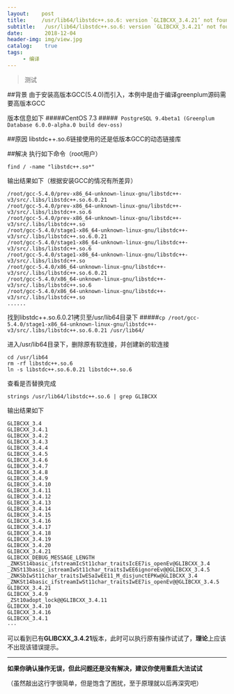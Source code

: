 ```yaml
---
layout:    post
title:     /usr/lib64/libstdc++.so.6: version `GLIBCXX_3.4.21’ not found   
subtitle:   /usr/lib64/libstdc++.so.6: version `GLIBCXX_3.4.21’ not found   
date:       2018-12-04
header-img: img/view.jpg
catalog:    true
tags:
     - 编译
---
```


> 测试

##背景
由于安装高版本GCC(5.4.0)而引入，本例中是由于编译greenplum源码需要高版本GCC
    
版本信息如下
#####CentOS 7.3
#####` PostgreSQL 9.4beta1 (Greenplum Database 6.0.0-alpha.0 build dev-oss)`

##原因
libstdc++.so.6链接使用的还是低版本GCC的动态链接库

##解决
执行如下命令（root用户）
    
`find / -name "libstdc++.so*"`
    
输出结果如下（根据安装GCC的情况有所差异）

    /root/gcc-5.4.0/prev-x86_64-unknown-linux-gnu/libstdc++-v3/src/.libs/libstdc++.so.6.0.21
    /root/gcc-5.4.0/prev-x86_64-unknown-linux-gnu/libstdc++-v3/src/.libs/libstdc++.so.6
    /root/gcc-5.4.0/prev-x86_64-unknown-linux-gnu/libstdc++-v3/src/.libs/libstdc++.so
    /root/gcc-5.4.0/stage1-x86_64-unknown-linux-gnu/libstdc++-v3/src/.libs/libstdc++.so.6.0.21
    /root/gcc-5.4.0/stage1-x86_64-unknown-linux-gnu/libstdc++-v3/src/.libs/libstdc++.so.6
    /root/gcc-5.4.0/stage1-x86_64-unknown-linux-gnu/libstdc++-v3/src/.libs/libstdc++.so
    /root/gcc-5.4.0/x86_64-unknown-linux-gnu/libstdc++-v3/src/.libs/libstdc++.so.6.0.21
    /root/gcc-5.4.0/x86_64-unknown-linux-gnu/libstdc++-v3/src/.libs/libstdc++.so.6
    /root/gcc-5.4.0/x86_64-unknown-linux-gnu/libstdc++-v3/src/.libs/libstdc++.so
    ...... 

找到libstdc++.so.6.0.21拷贝至/usr/lib64目录下
#####`cp /root/gcc-5.4.0/stage1-x86_64-unknown-linux-gnu/libstdc++-v3/src/.libs/libstdc++.so.6.0.21 /usr/lib64/`

进入/usr/lib64目录下，删除原有软连接，并创建新的软连接

    cd /usr/lib64
	rm -rf libstdc++.so.6
	ln -s libstdc++.so.6.0.21 libstdc++.so.6

查看是否替换完成
    
    strings /usr/lib64/libstdc++.so.6 | grep GLIBCXX
输出结果如下
    
    GLIBCXX_3.4
    GLIBCXX_3.4.1
    GLIBCXX_3.4.2
    GLIBCXX_3.4.3
    GLIBCXX_3.4.4
    GLIBCXX_3.4.5
    GLIBCXX_3.4.6
    GLIBCXX_3.4.7
    GLIBCXX_3.4.8
	GLIBCXX_3.4.9
	GLIBCXX_3.4.10
	GLIBCXX_3.4.11
	GLIBCXX_3.4.12
	GLIBCXX_3.4.13
	GLIBCXX_3.4.14
	GLIBCXX_3.4.15
	GLIBCXX_3.4.16
	GLIBCXX_3.4.17
	GLIBCXX_3.4.18
	GLIBCXX_3.4.19
	GLIBCXX_3.4.20
	GLIBCXX_3.4.21
	GLIBCXX_DEBUG_MESSAGE_LENGTH
	_ZNKSt14basic_ifstreamIcSt11char_traitsIcEE7is_openEv@GLIBCXX_3.4
	_ZNSt13basic_istreamIwSt11char_traitsIwEE6ignoreEv@@GLIBCXX_3.4.5
	_ZNKSbIwSt11char_traitsIwESaIwEE11_M_disjunctEPKw@GLIBCXX_3.4
	_ZNKSt14basic_ifstreamIwSt11char_traitsIwEE7is_openEv@@GLIBCXX_3.4.5
	GLIBCXX_3.4.21
	GLIBCXX_3.4.9
	_ZSt10adopt_lock@@GLIBCXX_3.4.11
	GLIBCXX_3.4.10
	GLIBCXX_3.4.16
	GLIBCXX_3.4.1
    ···
可以看到已有**GLIBCXX_3.4.21**版本，此时可以执行原有操作试试了，**理论**上应该不出现该错误提示。

-----

**如果你确认操作无误，但此问题还是没有解决，建议你使用重启大法试试**

（虽然敲出这行字很简单，但是饱含了困扰，至于原理就以后再深究吧）







